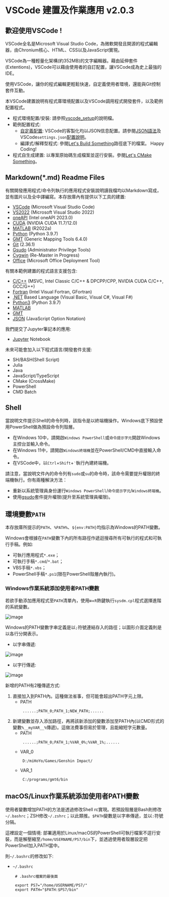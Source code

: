 # VSCode 建置及作業應用 v2.0.3


## 歡迎使用VSCode !

VSCode全名是Microsoft Visual Studio Code，為微軟開發且開源的程式編輯器，由Chronium核心、HTML、CSS以及JavaScript實現。

VSCode為一種輕量化架構(約352MB)的文字編輯器。藉由延伸套件(Extentions)，VSCode可以藉由使用者的自訂配置，讓VSCode成為史上最強的IDE。

使用VSCode，讓你的程式編輯更輕鬆快速，自定義使用者環境，還能與Git控制套件互動。

本VSCode建置說明有程式庫環境配置以及VSCode調用程式開發套件，以及範例配置程式。

 - 程式環境配置/安裝: 請參照[vscode_setup](Let's%20Do%20Setup/vscode_Setup(VSCode_1_Setup).md)的說明檔。
 - 範例配置程式: 
     - [自定義配置](Let's%20Do%20Setup/vscode_Setup(VSCode_2_Config).md): VSCode的客製化均以JSON信息配置。請參閱[JSON語法](Let's%20Do%20Setup/vscode_Setup(VSCode_2_Config).md#json%E8%AA%9E%E6%B3%95)及VSCode`settings.json`[配置說明](Let's%20Do%20Setup/vscode_Setup(VSCode_2_Config).md#%E4%BB%A5json%E7%B7%A8%E8%BC%AFvscode%E7%9A%84%E5%80%8B%E4%BA%BA%E5%8C%96%E8%A8%AD%E5%AE%9A)。
     - 編譯式/解釋型程式: 參閱[Let's Build Something](https://github.com/TaiXeflar/VSCode-Dev-Setup/tree/main/Let's%20Build%20Something)路徑底下的檔案。
Happy Coding!
 - 程式自生成建置: 以專案原始碼生成檔案並逕行安裝。參閱[Let's CMake Something](https://github.com/TaiXeflar/VSCode-Dev-Setup/tree/main/Let's%20CMake%20Something)。

## Markdown(*.md) Readme Files

有關開發應用程式/命令列執行的應用程式安裝說明讀我檔均以Markdown寫成，並有圖片以及全中譯編寫。本存放庫內有提供以下工具的建置:
 - [VSCode](Let's%20Do%20Setup/vscode_Setup(VSCode_1_Setup).md) (Microsoft Visual Studio Code)
 - [VS2022](Let's%20Do%20Setup/vscode_Setup(VS2022).md) (Microsoft Visual Studio 2022)
 - [oneAPI](Let's%20Do%20Setup/vscode_Setup(OneAPI_CUDA).md#intel-oneapi-%E5%AE%89%E8%A3%9D) (Intel oneAPI 2023.0)
 - [CUDA](Let's%20Do%20Setup/vscode_Setup(OneAPI_CUDA).md#nvidia-cuda%E5%AE%89%E8%A3%9D) (NVIDIA CUDA 11.7/12.0)
 - [MATLAB](Let's%20Do%20Setup/vscode_Setup(MATLAB).md) (R2022a)
 - [Python](Let's%20Do%20Setup/vscode_Setup(Python).md) (Python 3.9.7)
 - [GMT](Let's%20Do%20Setup/vscode_Setup(GMT).md) (Generic Mapping Tools 6.4.0)
 - [Git](Let's%20Do%20Setup/vscode_Setup(Git).md) (2.36.1)
 - [Gsudo](Let's%20Do%20Setup/vscode_Setup(Gsudo).md) (Administrator Privilege Tools)
 - [Cygwin](Let's%20Do%20Setup/vscode_Setup(Cygwin).md) (Re-Master in Progress)
 - [Office](Let's%20Do%20Setup/InstallOffice.md) (Microsoft Office Deployment Tool)

有關本範例建置的程式語言支援包含:
 - [C/C++](Let's%20Build%20Something/vscode_Setup(Build%20C%2B%2B).md) (MSVC, Intel Classic C/C++ & DPCPP/CPP, NVIDIA CUDA C/C++, GCC/G++)
 - [Fortran](Let's%20Build%20Something/vscode_Setup(Build%20Fortran).md) (Intel Visual Fortran, GFortran)
 - [.NET](Let's%20Build%20Something/vscode_Build(.NET).md) Based Language (Visual Basic, Visual C#, Visual F#)
 - [Python3](Let's%20Build%20Something/vscode_Build(Python).md) (Python 3.9.7)
 - [MATLAB](Let's%20Build%20Something/vscode_Build(MATLAB).md)
 - [GMT](Let's%20Build%20Something/vscode_Build(GMT).md)
 - [JSON](Let's%20Do%20Setup/vscode_Setup_(VSCode_2_Config).md) (JavaScript Option Notation)

我們提交了Jupyter筆記本的應用:
 - [Jupyter](Let's%20Build%20Something/vscode_Play(NB).md) Notebook

未來可能會加入以下程式語言/開發套件支援:
 - SH/BASH(Shell Script)
 - Julia
 - Java
 - JavaScript/TypeScript
 - CMake (CrossMake)
 - PowerShell
 - CMD Batch

## Shell

當說明文件提示Shell的命令列時，該指令是以終端機操作。Windows底下預設使用PowerShell做為預設命令列殼層。
 - 在Windows 10中，請開啟`Windows PowerShell`或`命令提示字元`開啟Windows主控台並輸入命令。
 - 在Windows 11中，請開啟`Windows終端機`並在PowerShell/CMD中直接輸入命令。
 - 在VSCode中，以`Ctrl`+`Shift`+`‵`執行內建終端機。

請注意，當說明文件內的命令列有`sudo`或`su`的命令時，該命令需要提升權限的終端機執行。你有兩種解決方法：
 - 重新以系統管理員身份運行`Windows PowerShell`/`命令提示字元`/`Windows終端機`。
 - 使用[gsudo](Let's%20Do%20Setup/vscode_Setup(Gsudo).md)套件提升權限(提升至系統管理員權限)。

## 環境變數`PATH`

本存放庫所提示的`PATH`、`%PATH%`、`${env:PATH}`均指示為Windows的PATH變數。

Windows會根據在`PATH`變數下內的所有路徑作遞迴搜尋所有可執行的程式和可執行手稿。例如:
 - 可執行應用程式`*.exe`；
 - 可執行手稿`*.cmd`/`*.bat`；
 - VBS手稿`*.vbs`；
 - PowerShell手稿`*.ps1`(限在PowerShell殼層內執行)。

### Windows作業系統添加使用者PATH變數
若欲手動添加應用程式至`PATH`清單內，使用`⊞`+`R`熱鍵執行`sysdm.cpl`程式選擇進階的系統變數。
    
![image](Markdown%20Image/sysdm_cpl(1).png)

Windows的PATH變數字串定義是以`;`符號連結存入的路徑；以圖形介面定義則是以各行分開表示。
 - 以字串傳遞: 
  
![image](Markdown%20Image/sysdm_cpl(2).png)
 - 以字行傳遞:
  
![image](Markdown%20Image/sysdm_cpl(3).png)

新增的PATH有2種傳遞方式:
 1. 直接加入到PATH內。這種做法省事，但可能會超出PATH字元上限。
     - PATH
        ```
         ......;PATH_0;PATH_1;NEW_PATH;......
        ```
 2. 新建變數並存入添加路徑，再將該新添加的變數添加至PATH內(以CMD形式的變數`%__myVAR__%`傳遞)。這做法費事但易於管理，且能縮短字元數量。
     - PATH
        ```
         ......;PATH_0;PATH_1;%VAR_0%;%VAR_1%;......
        ```
     - VAR_0
        ```
         D:/miHoYo/Games/Genshin Impact/
        ```
     - VAR_1
        ```
         C:/programs/gmt6/bin
        ```

## macOS/Linux作業系統添加使用者PATH變數
使用者變數增加PATH的方法是透過修改Shell rc實現。若預設殼層是Bash則修改`~/.bashrc`；ZSH修改`~/.zshrc`；以此類推。`$PATH`變數是以字串傳遞，並以`:`符號分隔。

這裡設定一個情境: 部署適用於Linux/macOS的PowerShell可執行檔案不逕行安裝，而是解壓縮至`/home/USERNAME/PS7/bin`下，並透過使用者殼層設定把PowerShell加入PATH當中。

則`~/.bashrc`的修改如下:
 - `~/.bashrc`
   ```
    # .bashrc檔案的最後面

    export PS7="/home/USERNAME/PS7/"
    export PATH="$PATH:$PS7/bin"
   ```

